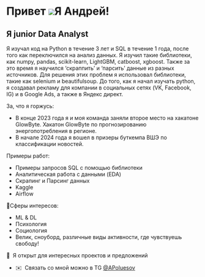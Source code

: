 Привет ![](https://user-images.githubusercontent.com/18350557/176309783-0785949b-9127-417c-8b55-ab5a4333674e.gif)Я Андрей!
======================================================================================================================================

Я junior Data Analyst
-------------------------

Я изучал код на Python в течение 3 лет и SQL в течение 1 года, после того как переключился на анализ данных. Я изучил такие библиотеки, как numpy, pandas, scikit-learn, LightGBM, catboost, xgboost. Также за это время я научился ‘скраппить’ и ‘парсить’ данные из разных источников. Для решения этих проблем я использовал библиотеки, такие как selenium и beautifulsoup.
До того, как я начал изучать python, я создавал рекламу для компании в социальных сетях (VK, Facebook, IG) и в Google Ads, а также в Яндекс директ. 

За, что я горжусь:

* В конце 2023 года я и моя команда заняли второе место на хакатоне GlowByte. Хакатон GlowByte по прогнозированию энергопотребления в регионе.
* В начале 2024 года я вошел в призеры буткемпа ВШЭ по классификации новостей.

Примеры работ:
* Примеры запросов SQL c помощью библиотеки 
* Аналитическая работа с данными (EDA)
* Скрапинг и Парсинг данных 
* Kaggle
* Airflow 

🧠Сферы интересов:

* ML & DL
* Психология 
* Социология
* Велик, сноуборд, различные виды активности, где чувствуешь свободу!


🤝  Я открыт для интересных проектов и предложений 
* ✉️  Связать со мной можно в TG [@APoluesov](https://t.me/APoluesov)
